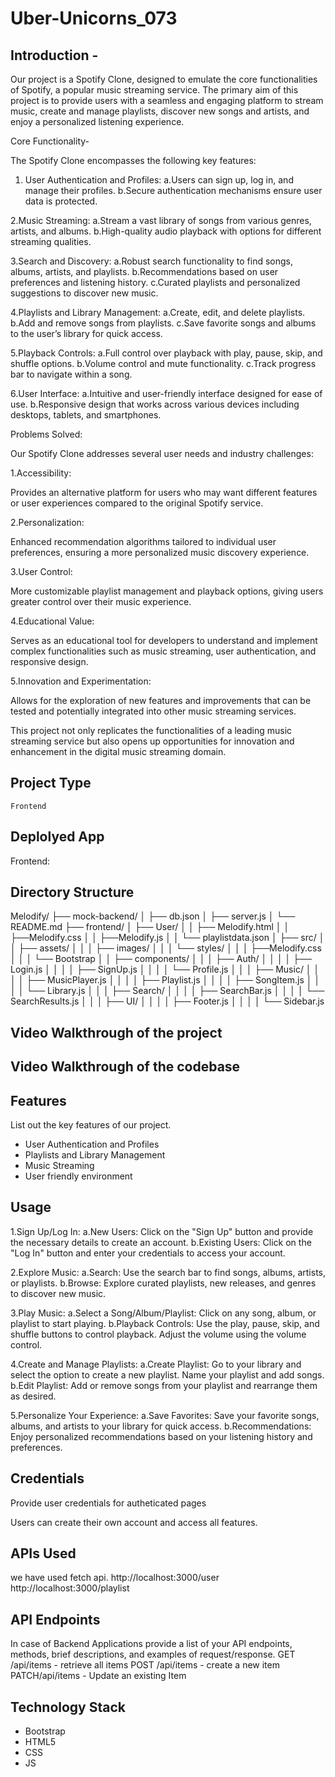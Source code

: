 # Uber-Unicorns_073

## Introduction  -

   Our project is a Spotify Clone, designed to emulate the core functionalities of Spotify, a popular music streaming service. The primary aim of this project is to provide users with a seamless and engaging platform to stream music, create and manage playlists, discover new songs and artists, and enjoy a personalized listening experience.


   Core Functionality-
   
 The Spotify Clone encompasses the following key features:
 
 1. User Authentication and Profiles:
     a.Users can sign up, log in, and manage their profiles.
     b.Secure authentication mechanisms ensure user data is protected.
    
 2.Music Streaming:
    a.Stream a vast library of songs from various genres, artists, and albums.
    b.High-quality audio playback with options for different streaming qualities.
    
3.Search and Discovery:
   a.Robust search functionality to find songs, albums, artists, and playlists.
   b.Recommendations based on user preferences and listening history.
   c.Curated playlists and personalized suggestions to discover new music.
   
4.Playlists and Library Management:
   a.Create, edit, and delete playlists.
   b.Add and remove songs from playlists.
   c.Save favorite songs and albums to the user’s library for quick access.
   
5.Playback Controls:
   a.Full control over playback with play, pause, skip, and shuffle options.
   b.Volume control and mute functionality.
   c.Track progress bar to navigate within a song.
   
6.User Interface:
   a.Intuitive and user-friendly interface designed for ease of use.
   b.Responsive design that works across various devices including desktops, tablets, and smartphones.

Problems Solved:

Our Spotify Clone addresses several user needs and industry challenges:


1.Accessibility:
    
  Provides an alternative platform for users who may want different features or user experiences compared to the original Spotify service.
  
2.Personalization:

  Enhanced recommendation algorithms tailored to individual user preferences, ensuring a more personalized music discovery experience.
  
3.User Control:

  More customizable playlist management and playback options, giving users greater control over their music experience.
  
4.Educational Value:

  Serves as an educational tool for developers to understand and implement complex functionalities such as music streaming, user authentication, and responsive design.
  
5.Innovation and Experimentation:

  Allows for the exploration of new features and improvements that can be tested and potentially integrated into other music streaming services.



  This project not only replicates the functionalities of a leading music streaming service but also opens up opportunities for innovation and enhancement in the digital music streaming domain.



  ## Project Type
    Frontend


  ## Deplolyed App

  Frontend:




  ## Directory Structure
Melodify/
├── mock-backend/
│   ├── db.json
│   ├── server.js
│   └── README.md
├── frontend/
│   ├── User/
│   │   ├── Melodify.html
│   │   ├──Melodify.css
│   │   ├──Melodify.js
│   │   └── playlistdata.json
│   ├── src/
│   │   ├── assets/
│   │   │   ├── images/
│   │   │   └── styles/
│   │   │       ├──Melodify.css
│   │   │       └── Bootstrap
│   │   ├── components/
│   │   │   ├── Auth/
│   │   │   │   ├── Login.js
│   │   │   │   ├── SignUp.js
│   │   │   │   └── Profile.js
│   │   │   ├── Music/
│   │   │   │   ├── MusicPlayer.js
│   │   │   │   ├── Playlist.js
│   │   │   │   ├── SongItem.js
│   │   │   │   └── Library.js
│   │   │   ├── Search/
│   │   │   │   ├── SearchBar.js
│   │   │   │   └── SearchResults.js
│   │   │   ├── UI/
│   │   │   │   ├── Footer.js
│   │   │   │   └── Sidebar.js




## Video Walkthrough of the project


## Video Walkthrough of the codebase



## Features
List out the key features of our project.

- User Authentication and Profiles
- Playlists and Library Management
- Music Streaming
- User friendly environment


## Usage

1.Sign Up/Log In:
    a.New Users: Click on the "Sign Up" button and provide the necessary details to create an account.
    b.Existing Users: Click on the "Log In" button and enter your credentials to access your account.
    
2.Explore Music:
    a.Search: Use the search bar to find songs, albums, artists, or playlists.
    b.Browse: Explore curated playlists, new releases, and genres to discover new music.
    
3.Play Music:
    a.Select a Song/Album/Playlist: Click on any song, album, or playlist to start playing.
    b.Playback Controls: Use the play, pause, skip, and shuffle buttons to control playback. Adjust the volume using the volume control.
    
4.Create and Manage Playlists:
    a.Create Playlist: Go to your library and select the option to create a new playlist. Name your playlist and add songs.
    b.Edit Playlist: Add or remove songs from your playlist and rearrange them as desired.
    
5.Personalize Your Experience:
    a.Save Favorites: Save your favorite songs, albums, and artists to your library for quick access.
    b.Recommendations: Enjoy personalized recommendations based on your listening history and preferences.



## Credentials
Provide user credentials for autheticated pages

Users can create their own account and access all features.


## APIs Used
we have used fetch api.
http://localhost:3000/user
http://localhost:3000/playlist


## API Endpoints
In case of Backend Applications provide a list of your API endpoints, methods, brief descriptions, and examples of request/response.
GET /api/items - retrieve all items
POST /api/items - create a new item
PATCH/api/items - Update an existing Item

## Technology Stack

- Bootstrap
- HTML5
- CSS
- JS
